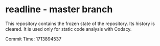 # readline - master branch

This repository contains the frozen state of the repository.
Its history is cleared. It is used only for static code
analysis with Codacy.

Commit Time: 1713894537
